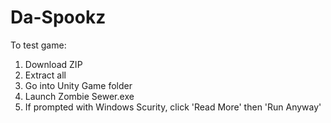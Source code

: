 # Da-Spookz
To test game:
1. Download ZIP
2. Extract all
3. Go into Unity Game folder
4. Launch Zombie Sewer.exe
5. If prompted with Windows Scurity, click 'Read More' then 'Run Anyway'
